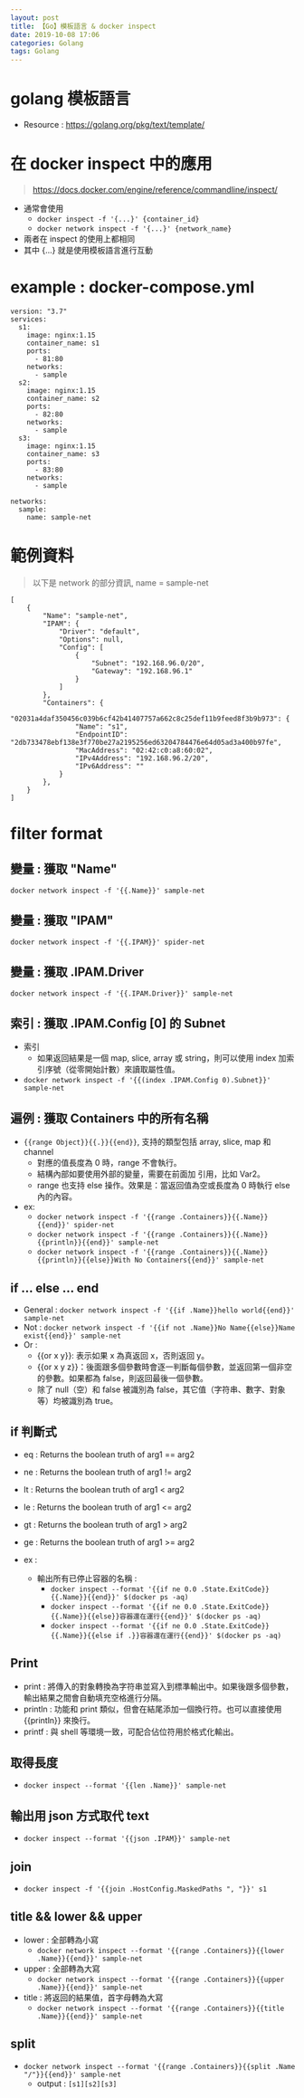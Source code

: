 ```yaml
---
layout: post
title: 【Go】模板語言 & docker inspect
date: 2019-10-08 17:06
categories: Golang
tags: Golang
---
```


# golang 模板語言
- Resource : https://golang.org/pkg/text/template/

#  在 docker inspect 中的應用
>https://docs.docker.com/engine/reference/commandline/inspect/

- 通常會使用 
	- `docker inspect -f '{...}' {container_id}`
	- `docker network inspect -f '{...}' {network_name}`
- 兩者在 inspect 的使用上都相同
- 其中 {...} 就是使用模板語言進行互動

# example : docker-compose.yml
```
version: "3.7"
services: 
  s1:
    image: nginx:1.15
    container_name: s1
    ports:
      - 81:80
    networks:
      - sample
  s2:
    image: nginx:1.15
    container_name: s2
    ports:
      - 82:80
    networks:
      - sample
  s3:
    image: nginx:1.15
    container_name: s3
    ports:
      - 83:80
    networks:
      - sample

networks:
  sample:
    name: sample-net
```

<!--more-->

# 範例資料
> 以下是 network 的部分資訊, name = sample-net

```
[
    {
        "Name": "sample-net",
        "IPAM": {
            "Driver": "default",
            "Options": null,
            "Config": [
                {
                    "Subnet": "192.168.96.0/20",
                    "Gateway": "192.168.96.1"
                }
            ]
        },
        "Containers": {
            "02031a4daf350456c039b6cf42b41407757a662c8c25def11b9feed8f3b9b973": {
                "Name": "s1",
                "EndpointID": "2db733478ebf138e3f770be27a2195256ed63204784476e64d05ad3a400b97fe",
                "MacAddress": "02:42:c0:a8:60:02",
                "IPv4Address": "192.168.96.2/20",
                "IPv6Address": ""
            }
        },
    }
]
```

# filter format

## 變量 : 獲取 "Name"
`docker network inspect -f '{{.Name}}' sample-net`

## 變量 : 獲取 "IPAM"
`docker network inspect -f '{{.IPAM}}' spider-net`

## 變量 : 獲取 .IPAM.Driver
`docker network inspect -f '{{.IPAM.Driver}}' sample-net`

## 索引 : 獲取 .IPAM.Config [0] 的 Subnet
- 索引 
	- 如果返回結果是一個 map, slice, array 或 string，則可以使用 index 加索引序號（從零開始計數）來讀取屬性值。
- `docker network inspect -f '{{(index .IPAM.Config 0).Subnet}}' sample-net`

## 遍例 : 獲取 Containers 中的所有名稱
- `{{range Object}}{{.}}{{end}}`, 支持的類型包括 array, slice, map 和 channel
	-  對應的值長度為 0 時，range 不會執行。
	-  結構內部如要使用外部的變量，需要在前面加 引用，比如 Var2。
	-  range 也支持 else 操作。效果是：當返回值為空或長度為 0 時執行 else 內的內容。
- ex:
	- `docker network inspect -f '{{range .Containers}}{{.Name}}{{end}}' spider-net`
	- `docker network inspect -f '{{range .Containers}}{{.Name}}{{println}}{{end}}' sample-net`
	- `docker network inspect -f '{{range .Containers}}{{.Name}}{{println}}{{else}}With No Containers{{end}}' sample-net`

## if ... else ... end

- General : `docker network inspect -f '{{if .Name}}hello world{{end}}' sample-net`
- Not : `docker network inspect -f '{{if not .Name}}No Name{{else}}Name exist{{end}}' sample-net`
- Or :
	-   {{or x y}}: 表示如果 x 為真返回 x，否則返回 y。
	-   {{or x y z}}：後面跟多個參數時會逐一判斷每個參數，並返回第一個非空的參數。如果都為 false，則返回最後一個參數。
	-  除了 null（空）和 false 被識別為 false，其它值（字符串、數字、對象等）均被識別為 true。

## if 判斷式
- eq : Returns the boolean truth of arg1 == arg2
- ne : Returns the boolean truth of arg1 != arg2
- lt : Returns the boolean truth of arg1 < arg2
- le : Returns the boolean truth of arg1 <= arg2
- gt : Returns the boolean truth of arg1 > arg2
- ge : Returns the boolean truth of arg1 >= arg2

- ex : 
	- 輸出所有已停止容器的名稱 : 
		- `docker inspect --format '{{if ne 0.0 .State.ExitCode}}{{.Name}}{{end}}' $(docker ps -aq)`
		- `docker inspect --format '{{if ne 0.0 .State.ExitCode}}{{.Name}}{{else}}容器還在運行{{end}}' $(docker ps -aq)`
		- `docker inspect --format '{{if ne 0.0 .State.ExitCode}}{{.Name}}{{else if .}}容器還在運行{{end}}' $(docker ps -aq)`

## Print
- print 	: 將傳入的對象轉換為字符串並寫入到標準輸出中。如果後跟多個參數，輸出結果之間會自動填充空格進行分隔。
- println 	: 功能和 print 類似，但會在結尾添加一個換行符。也可以直接使用 {{println}} 來換行。
- printf 	: 與 shell 等環境一致，可配合佔位符用於格式化輸出。

## 取得長度
- `docker inspect --format '{{len .Name}}' sample-net`

## 輸出用 json 方式取代 text
- `docker inspect --format '{{json .IPAM}}' sample-net`

## join
- `docker inspect -f '{{join .HostConfig.MaskedPaths ", "}}' s1`

## title && lower && upper

- lower : 全部轉為小寫
	- `docker network inspect --format '{{range .Containers}}{{lower .Name}}{{end}}' sample-net`
- upper : 全部轉為大寫
	- `docker network inspect --format '{{range .Containers}}{{upper .Name}}{{end}}' sample-net`
- title : 將返回的結果值，首字母轉為大寫
	- `docker network inspect --format '{{range .Containers}}{{title .Name}}{{end}}' sample-net`

## split
- `docker network inspect --format '{{range .Containers}}{{split .Name "/"}}{{end}}' sample-net`
	- output : `[s1][s2][s3]`
